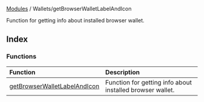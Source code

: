 [Modules](../../README.md) / Wallets/getBrowserWalletLabelAndIcon

Function for getting info about installed browser wallet.

## Index

### Functions

| Function | Description |
| :------ | :------ |
| [getBrowserWalletLabelAndIcon](functions/getBrowserWalletLabelAndIcon.md) | Function for getting info about installed browser wallet. |
